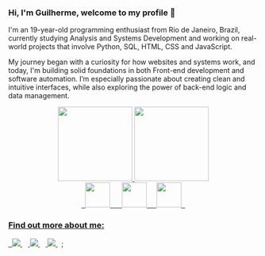 ### Hi, I'm Guilherme, welcome to my profile 👋
I'm an 19-year-old programming enthusiast from Rio de Janeiro, Brazil, currently studying Analysis and Systems Development and working on real-world projects that involve Python, SQL, HTML, CSS and JavaScript.

My journey began with a curiosity for how websites and systems work, and today, I'm building solid foundations in both Front-end development and software automation. I’m especially passionate about creating clean and intuitive interfaces, while also exploring the power of back-end logic and data management.

<div align="center">
  <a href="https://github.com/Gzmartins">
  <img height="150em" src="https://luk4x-github-readme-stats.vercel.app/api?username=Gzmartins&theme=tokyonight&hide_border=true&show_icons=true&include_all_commits=true&count_private=true&custom_title=Status%20do%20Github&cache_seconds=14400"/>
  <img height="150em" src="https://github-readme-stats.vercel.app/api/top-langs/?username=Gzmartins&layout=compact&langs_count=7&theme=tokyonight"/>
</div>

<div align="center">
  &nbsp;&nbsp;<img width='50' height='50' src="https://cdn.jsdelivr.net/gh/devicons/devicon@latest/icons/html5/html5-plain-wordmark.svg" />&nbsp;&nbsp;&nbsp;
  &nbsp;&nbsp;<img width='50' height='50' src="https://cdn.jsdelivr.net/gh/devicons/devicon@latest/icons/css3/css3-plain-wordmark.svg" />&nbsp;&nbsp;
  &nbsp;&nbsp;<img width='50' height='50' src="https://cdn.jsdelivr.net/gh/devicons/devicon/icons/javascript/javascript-original.svg" />&nbsp;&nbsp;
</div> 

### Find out more about me:
&nbsp;<a href="https://www.linkedin.com/in/guilherme-martins-8a3b7a2b5/">
  <img src="https://img.shields.io/badge/linkedin-%230077B5.svg?style=for-the-badge&logo=linkedin&logoColor=white">
</a>&nbsp;
&nbsp;<a href="martinsgpv@gmail.com">
  <img src="https://img.shields.io/badge/Gmail-D14836?style=for-the-badge&logo=gmail&logoColor=white">
</a>&nbsp;
&nbsp;<a href="https://www.instagram.com/gzmartins_/">
  <img src="https://img.shields.io/badge/Instagram-E4405F?style=for-the-badge&logo=instagram&logoColor=white">
</a>&nbsp;
;
